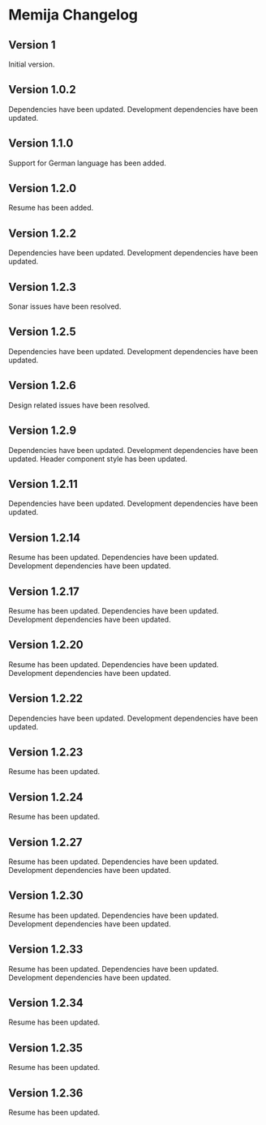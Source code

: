# Memija Changelog

## Version 1

Initial version.

## Version 1.0.2

Dependencies have been updated.
Development dependencies have been updated.

## Version 1.1.0

Support for German language has been added.

## Version 1.2.0

Resume has been added.

## Version 1.2.2

Dependencies have been updated.
Development dependencies have been updated.

## Version 1.2.3

Sonar issues have been resolved.

## Version 1.2.5

Dependencies have been updated.
Development dependencies have been updated.

## Version 1.2.6

Design related issues have been resolved.

## Version 1.2.9

Dependencies have been updated.
Development dependencies have been updated.
Header component style has been updated.

## Version 1.2.11

Dependencies have been updated.
Development dependencies have been updated.

## Version 1.2.14

Resume has been updated.
Dependencies have been updated.
Development dependencies have been updated.

## Version 1.2.17

Resume has been updated.
Dependencies have been updated.
Development dependencies have been updated.

## Version 1.2.20

Resume has been updated.
Dependencies have been updated.
Development dependencies have been updated.

## Version 1.2.22

Dependencies have been updated.
Development dependencies have been updated.

## Version 1.2.23

Resume has been updated.

## Version 1.2.24

Resume has been updated.

## Version 1.2.27

Resume has been updated.
Dependencies have been updated.
Development dependencies have been updated.

## Version 1.2.30

Resume has been updated.
Dependencies have been updated.
Development dependencies have been updated.

## Version 1.2.33

Resume has been updated.
Dependencies have been updated.
Development dependencies have been updated.

## Version 1.2.34

Resume has been updated.

## Version 1.2.35

Resume has been updated.

## Version 1.2.36

Resume has been updated.
